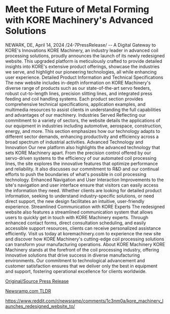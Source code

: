 # Meet the Future of Metal Forming with KORE Machinery's Advanced Solutions

NEWARK, DE, April 14, 2024 /24-7PressRelease/ --   A Digital Gateway to KORE's Innovations KORE Machinery, an industry leader in advanced coil processing solutions, proudly announces the launch of its newly redesigned website. This upgraded platform is meticulously crafted to provide detailed insights into KORE's extensive product offerings, showcase the industries we serve, and highlight our pioneering technologies, all while enhancing user experience.  Detailed Product Information and Technical Specifications The new website includes in-depth information on KORE Machinery's diverse range of products such as our state-of-the-art servo feeders, robust cut-to-length lines, precision slitting lines, and integrated press feeding and coil handling systems. Each product section provides comprehensive technical specifications, application examples, and multimedia resources to assist clients in understanding the full capabilities and advantages of our machinery.  Industries Served Reflecting our commitment to a variety of sectors, the website details the applications of our equipment in industries including automotive, aerospace, construction, energy, and more. This section emphasizes how our technology adapts to different sector demands, enhancing productivity and efficiency across a broad spectrum of industrial activities.  Advanced Technology and Innovation Our new platform also highlights the advanced technology that sets KORE Machinery apart. From the precision control offered by our servo-driven systems to the efficiency of our automated coil processing lines, the site explores the innovative features that optimize performance and reliability. It also discusses our commitment to R&D and our continual efforts to push the boundaries of what's possible in coil processing technology.  Enhanced Navigation and User Interaction Improvements to the site's navigation and user interface ensure that visitors can easily access the information they need. Whether clients are looking for detailed product information, seeking to understand industry-specific solutions, or need direct support, the new design facilitates an intuitive, user-friendly experience.  Streamlined Communication with KORE Experts The redesigned website also features a streamlined communication system that allows users to quickly get in touch with KORE Machinery experts. Through enhanced contact forms, direct consultation scheduling, and easily accessible support resources, clients can receive personalized assistance efficiently.  Visit us today at koremachinery.com to experience the new site and discover how KORE Machinery's cutting-edge coil processing solutions can transform your manufacturing operations.  About KORE Machinery KORE Machinery stands at the forefront of the coil processing industry, offering innovative solutions that drive success in diverse manufacturing environments. Our commitment to technological advancement and customer satisfaction ensures that we deliver only the best in equipment and support, fostering operational excellence for clients worldwide. 

[Original/Source Press Release](https://www.24-7pressrelease.com/press-release/510029/meet-the-future-of-metal-forming-with-kore-machinerys-advanced-solutions)
                    

[Newsramp.com TLDR](None) 

https://www.reddit.com/r/newsramp/comments/1c3nm0a/kore_machinery_launches_redesigned_website_to/